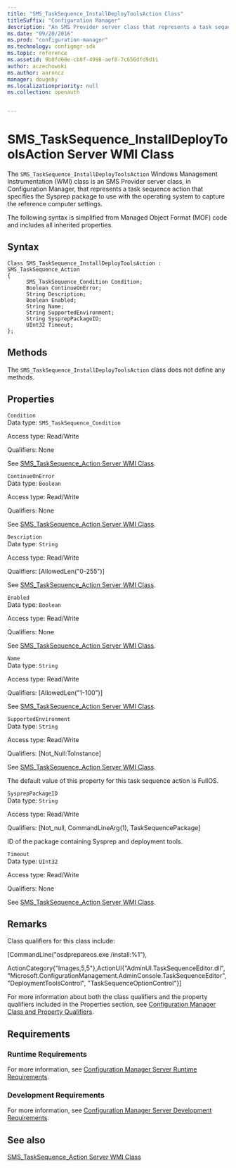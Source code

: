 ```yaml
---
title: "SMS_TaskSequence_InstallDeployToolsAction Class"
titleSuffix: "Configuration Manager"
description: "An SMS Provider server class that represents a task sequence action to specify the Sysprep package for use with the operating system. The Sysprep package captures the reference computer settings."
ms.date: "09/20/2016"
ms.prod: "configuration-manager"
ms.technology: configmgr-sdk
ms.topic: reference
ms.assetid: 9b0fd68e-cb8f-4998-aef8-7c656dfd9d11
author: aczechowski
ms.author: aaroncz
manager: dougeby
ms.localizationpriority: null
ms.collection: openauth


---
```

# SMS_TaskSequence_InstallDeployToolsAction Server WMI Class
The `SMS_TaskSequence_InstallDeployToolsAction` Windows Management Instrumentation (WMI) class is an SMS Provider server class, in Configuration Manager, that represents a task sequence action that specifies the Sysprep package to use with the operating system to capture the reference computer settings.  

 The following syntax is simplified from Managed Object Format (MOF) code and includes all inherited properties.  

## Syntax  

```  
Class SMS_TaskSequence_InstallDeployToolsAction : SMS_TaskSequence_Action  
{  
      SMS_TaskSequence_Condition Condition;  
      Boolean ContinueOnError;  
      String Description;  
      Boolean Enabled;  
      String Name;  
      String SupportedEnvironment;  
      String SysprepPackageID;  
      UInt32 Timeout;  
};  
```  

## Methods  
 The `SMS_TaskSequence_InstallDeployToolsAction` class does not define any methods.  

## Properties  
 `Condition`  
 Data type: `SMS_TaskSequence_Condition`  

 Access type: Read/Write  

 Qualifiers: None  

 See [SMS_TaskSequence_Action Server WMI Class](../../../develop/reference/osd/sms_tasksequence_action-server-wmi-class.md).  

 `ContinueOnError`  
 Data type: `Boolean`  

 Access type: Read/Write  

 Qualifiers: None  

 See [SMS_TaskSequence_Action Server WMI Class](../../../develop/reference/osd/sms_tasksequence_action-server-wmi-class.md).  

 `Description`  
 Data type: `String`  

 Access type: Read/Write  

 Qualifiers: [AllowedLen("0-255")]  

 See [SMS_TaskSequence_Action Server WMI Class](../../../develop/reference/osd/sms_tasksequence_action-server-wmi-class.md).  

 `Enabled`  
 Data type: `Boolean`  

 Access type: Read/Write  

 Qualifiers: None  

 See [SMS_TaskSequence_Action Server WMI Class](../../../develop/reference/osd/sms_tasksequence_action-server-wmi-class.md).  

 `Name`  
 Data type: `String`  

 Access type: Read/Write  

 Qualifiers: [AllowedLen("1-100")]  

 See [SMS_TaskSequence_Action Server WMI Class](../../../develop/reference/osd/sms_tasksequence_action-server-wmi-class.md).  

 `SupportedEnvironment`  
 Data type: `String`  

 Access type: Read/Write  

 Qualifiers: [Not_Null:ToInstance]  

 See [SMS_TaskSequence_Action Server WMI Class](../../../develop/reference/osd/sms_tasksequence_action-server-wmi-class.md).  

 The default value of this property for this task sequence action is FullOS.  

 `SysprepPackageID`  
 Data type: `String`  

 Access type: Read/Write  

 Qualifiers: [Not_null, CommandLineArg(1), TaskSequencePackage]  

 ID of the package containing Sysprep and deployment tools.  

 `Timeout`  
 Data type: `UInt32`  

 Access type: Read/Write  

 Qualifiers: None  

 See [SMS_TaskSequence_Action Server WMI Class](../../../develop/reference/osd/sms_tasksequence_action-server-wmi-class.md).  

## Remarks  
 Class qualifiers for this class include:  

 [CommandLine("osdprepareos.exe /install:%1"),  

 ActionCategory{"Images,5,5"},ActionUI{"AdminUI.TaskSequenceEditor.dll", "Microsoft.ConfigurationManagement.AdminConsole.TaskSequenceEditor", "DeploymentToolsControl", "TaskSequenceOptionControl"}]  

 For more information about both the class qualifiers and the property qualifiers included in the Properties section, see [Configuration Manager Class and Property Qualifiers](../../../develop/reference/misc/class-and-property-qualifiers.md).  

## Requirements  

### Runtime Requirements  
 For more information, see [Configuration Manager Server Runtime Requirements](../../../develop/core/reqs/server-runtime-requirements.md).  

### Development Requirements  
 For more information, see [Configuration Manager Server Development Requirements](../../../develop/core/reqs/server-development-requirements.md).  

## See also

[SMS_TaskSequence_Action Server WMI Class](../../../develop/reference/osd/sms_tasksequence_action-server-wmi-class.md)
